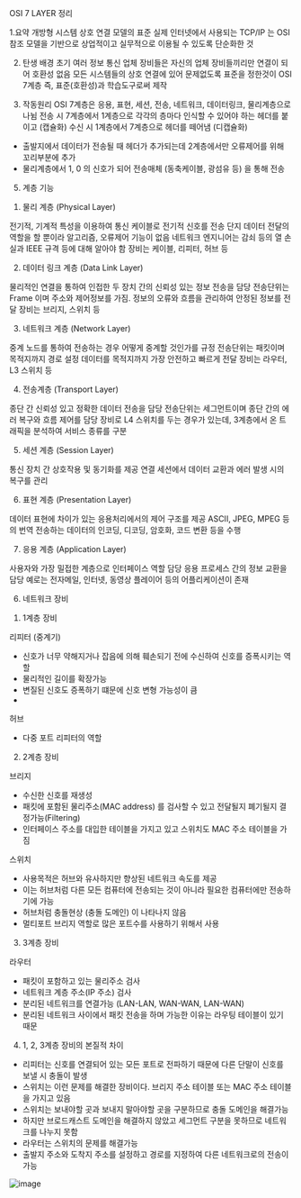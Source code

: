 OSI 7 LAYER 정리

1.요약
개방형 시스템 상호 연결 모델의 표준
실제 인터넷에서 사용되는 TCP/IP 는 OSI 참조 모델을 기반으로 상업적이고 실무적으로 이용될 수 있도록 단순화한 것

2. 탄생 배경
초기 여러 정보 통신 업체 장비들은 자신의 업체 장비들끼리만 연결이 되어 호환성 없음
모든 시스템들의 상호 연결에 있어 문제없도록 표준을 정한것이 OSI 7계층
즉, 표준(호환성)과 학습도구로써 제작

3. 작동원리
OSI 7계층은 응용, 표현, 세션, 전송, 네트워크, 데이터링크, 물리계층으로 나뉨
전송 시 7계층에서 1계층으로 각각의 층마다 인식할 수 있어야 하는 헤더를 붙이고 (캡슐화)
수신 시 1계층에서 7계층으로 헤더를 떼어냄 (디캡슐화)
 

-	출발지에서 데이터가 전송될 때 헤더가 추가되는데 2계층에서만 오류제어를 위해 꼬리부분에 추가
-	물리계층에서 1, 0 의 신호가 되어 전송매체 (동축케이블, 광섬유 등) 을 통해 전송
5. 계층 기능

1) 물리 계층 (Physical Layer)
 

전기적, 기계적 특성을 이용하여 통신 케이블로 전기적 신호를 전송
단지 데이터 전달의 역할을 할 뿐이라 알고리즘, 오류제어 기능이 없음
네트워크 엔지니어는 감쇠 등의 열 손실과 IEEE 규격 등에 대해 알아야 함
장비는 케이블, 리피터, 허브 등

2) 데이터 링크 계층 (Data Link Layer)
 

물리적인 연결을 통하여 인접한 두 장치 간의 신뢰성 있는 정보 전송을 담당
전송단위는 Frame 이며 주소와 제어정보를 가짐.
정보의 오류와 흐름을 관리하여 안정된 정보를 전달
장비는 브리지, 스위치 등

3) 네트워크 계층 (Network Layer)
 

중계 노드를 통하여 전송하는 경우 어떻게 중계할 것인가를 규정
전송단위는 패킷이며 목적지까지 경로 설정
데이터를 목적지까지 가장 안전하고 빠르게 전달
장비는 라우터, L3 스위치 등

4) 전송계층 (Transport Layer)
 

종단 간 신뢰성 있고 정확한 데이터 전송을 담당
전송단위는 세그먼트이며 종단 간의 에러 복구와 흐름 제어를 담당
장비로 L4 스위치를 두는 경우가 있는데, 3계층에서 온 트래픽을 분석하여 서비스 종류를 구분

5) 세션 계층 (Session Layer)
 

통신 장치 간 상호작용 및 동기화를 제공
연결 세션에서 데이터 교환과 에러 발생 시의 복구를 관리

6) 표현 계층 (Presentation Layer)
 

데이터 표현에 차이가 있는 응용처리에서의 제어 구조를 제공
ASCII, JPEG, MPEG 등의 번역
전송하는 데이터의 인코딩, 디코딩, 암호화, 코드 변환 등을 수행

7) 응용 계층 (Application Layer)
 

사용자와 가장 밀접한 계층으로 인터페이스 역할 담당
응용 프로세스 간의 정보 교환을 담당
예로는 전자메일, 인터넷, 동영상 플레이어 등의 어플리케이션이 존재

6. 네트워크 장비

1) 1계층 장비
  
리피터 (중계기)
-	신호가 너무 약해지거나 잡음에 의해 훼손되기 전에 수신하여 신호를 증폭시키는 역할
-	물리적인 길이를 확장가능
-	변질된 신호도 증폭하기 떄문에 신호 변형 가능성이 큼
-	
 

허브
-	다중 포트 리피터의 역할



2) 2계층 장비
 

브리지
-	 수신한 신호를 재생성
-	패킷에 포함된 물리주소(MAC address) 를 검사할 수 있고 전달될지 폐기될지 결정가능(Filtering)
-	인터페이스 주소를 대입한 테이블을 가지고 있고 스위치도 MAC 주소 테이블을 가짐
 

스위치
-	 사용목적은 허브와 유사하지만 향상된 네트워크 속도를 제공
-	이는 허브처럼 다른 모든 컴퓨터에 전송되는 것이 아니라 필요한 컴퓨터에만 전송하기에 가능
-	허브처럼 충돌현상 (충돌 도메인) 이 나타나지 않음
-	멀티포트 브리지 역할로 많은 포트수를 사용하기 위해서 사용







3) 3계층 장비
 

라우터
-	패킷이 포함하고 있는 물리주소 검사
-	네트워크 계층 주소(IP 주소) 검사
-	분리된 네트워크를 연결가능 (LAN-LAN, WAN-WAN, LAN-WAN)
-	분리된 네트워크 사이에서 패킷 전송을 하며 가능한 이유는 라우팅 테이블이 있기 때문

4) 1, 2, 3계층 장비의 본질적 차이
 

 

-	리피터는 신호를 연결되어 있는 모든 포트로 전파하기 때문에 다른 단말이 신호를 보낼 시 충돌이 발생
-	스위치는 이런 문제를 해결한 장비이다. 브리지 주소 테이블 또는 MAC 주소 테이블을 가지고 있음
-	스위치는 보내야할 곳과 보내지 말아야할 곳을 구분하므로 충돌 도메인을 해결가능
-	하지만 브로드캐스트 도메인을 해결하지 않았고 세그먼트 구분을 못하므로 네트워크를 나누지 못함
-	라우터는 스위치의 문제를 해결가능
-	출발지 주소와 도착지 주소를 설정하고 경로를 지정하여 다른 네트워크로의 전송이 가능

![image](https://user-images.githubusercontent.com/68771699/182835623-5b4d79ad-36da-454b-a0dd-b7ef2041fd02.png)

